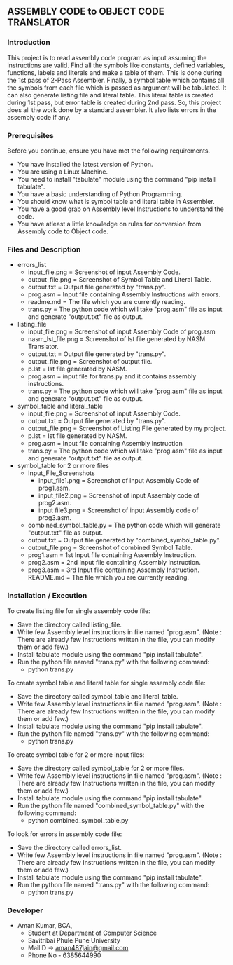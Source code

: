 ## ASSEMBLY CODE to OBJECT CODE TRANSLATOR

### Introduction
This project is to read assembly code program as input assuming the instructions are valid.
Find all the symbols like constants, defined variables, functions, labels and literals and make a table of them.
This is done during the 1st pass of 2-Pass Assembler.
Finally, a symbol table which contains all the symbols from each file which is passed as argument will be tabulated.
It can also generate listing file and literal table.
This literal table is created during 1st pass, but error table is created during 2nd pass.
So, this project does all the work done by a standard assembler.
It also lists errors in the assembly code if any.


### Prerequisites

Before you continue, ensure you have met the following requirements.

- You have installed the latest version of Python.
- You are using a Linux Machine.
- You need to install "tabulate" module using the command "pip install tabulate".
- You have a basic understanding of Python Programming.
- You should know what is symbol table and literal table in Assembler.
- You have a good grab on Assembly level Instructions to understand the code.
- You have atleast a little knowledge on rules for conversion from Assembly code to Object code.


### Files and Description


- errors_list
  - input_file.png = Screenshot of input Assembly Code.
  - output_file.png = Screenshot of Symbol Table and Literal Table.
  - output.txt = Output file generated by "trans.py".
  - prog.asm = Input file containing Assembly Instructions with errors.
  - readme.md = The file which you are currently reading.
  - trans.py = The python code which will take "prog.asm" file as input and generate "output.txt" file as output.
- listing_file
  - input_file.png = Screenshot of input Assembly Code of prog.asm
  - nasm_lst_file.png = Screenshot of lst file generated by NASM Translator.
  - output.txt = Output file generated by "trans.py".
  - output_file.png = Screenshot of output file.
  - p.lst = lst file generated by NASM.
  - prog.asm = input file for trans.py and it contains assembly instructions.
  - trans.py = The python code which will take "prog.asm" file as input and generate "output.txt" file as output.
- symbol_table and literal_table
  - input_file.png = Screenshot of input Assembly Code.
  - output.txt = Output file generated by "trans.py".
  - output_file.png = Screenshot of Listing File generated by my project.
  - p.lst = lst file generated by NASM.
  - prog.asm = Input file containing Assembly Instruction
  - trans.py = The python code which will take "prog.asm" file as input and generate "output.txt" file as output.
- symbol_table for 2 or more files
  - Input_File_Screenshots
    - input_file1.png = Screenshot of input Assembly Code of prog1.asm.
    - input_file2.png = Screenshot of input Assembly code of prog2.asm.
    - input file3.png = Screenshot of input Assembly code of prog3.asm.
  - combined_symbol_table.py = The python code which will generate "output.txt" file as output.
  - output.txt = Output file generated by "combined_symbol_table.py".
  - output_file.png = Screenshot of combined Symbol Table.
  - prog1.asm = 1st Input file containing Assembly Instruction.
  - prog2.asm = 2nd Input file containing Assembly Instruction.
  - prog3.asm = 3rd Input file containing Assembly Instruction.
README.md = The file which you are currently reading.



### Installation / Execution


To create listing file for single assembly code file:
- Save the directory called listing_file.
- Write few Assembly level instructions in file named "prog.asm".
(Note : There are already few Instructions written in the file, you can modify them or add few.)
- Install tabulate module using the command "pip install tabulate".
- Run the python file named "trans.py" with the following command:
  - python trans.py

To create symbol table and literal table for single assembly code file:
- Save the directory called symbol_table and literal_table.
- Write few Assembly level instructions in file named "prog.asm".
(Note : There are already few Instructions written in the file, you can modify them or add few.)
- Install tabulate module using the command "pip install tabulate".
- Run the python file named "trans.py" with the following command:
  - python trans.py
  
To create symbol table for 2 or more input files:
- Save the directory called symbol_table for 2 or more files.
- Write few Assembly level instructions in file named "prog.asm".
(Note : There are already few Instructions written in the file, you can modify them or add few.)
- Install tabulate module using the command "pip install tabulate".
- Run the python file named "combined_symbol_table.py" with the following command:
  - python combined_symbol_table.py

To look for errors in assembly code file:
 - Save the directory called errors_list.
- Write few Assembly level instructions in file named "prog.asm".
(Note : There are already few Instructions written in the file, you can modify them or add few.)
- Install tabulate module using the command "pip install tabulate".
- Run the python file named "trans.py" with the following command:
  - python trans.py



### Developer

- Aman Kumar, BCA,
  - Student at Department of Computer Science
  - Savitribai Phule Pune University
  - MailID -> aman487jain@gmail.com
  - Phone No - 6385644990
